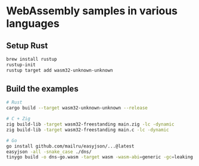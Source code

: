 # WebAssembly samples in various languages

## Setup Rust

```bash
brew install rustup
rustup-init
rustup target add wasm32-unknown-unknown
```

## Build the examples

```bash
# Rust
cargo build --target wasm32-unknown-unknown --release

# C + Zig
zig build-lib -target wasm32-freestanding main.zig -lc -dynamic
zig build-lib -target wasm32-freestanding main.c -lc -dynamic

# Go
go install github.com/mailru/easyjson/...@latest
easyjson -all -snake_case ./dns/
tinygo build -o dns-go.wasm -target wasm -wasm-abi=generic -gc=leaking main.go
```
